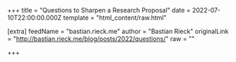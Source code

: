 
+++
title = "Questions to Sharpen a Research Proposal"
date = 2022-07-10T22:00:00.000Z
template = "html_content/raw.html"

[extra]
feedName = "bastian.rieck.me"
author = "Bastian Rieck"
originalLink = "http://bastian.rieck.me/blog/posts/2022/questions/"
raw = ""

+++

